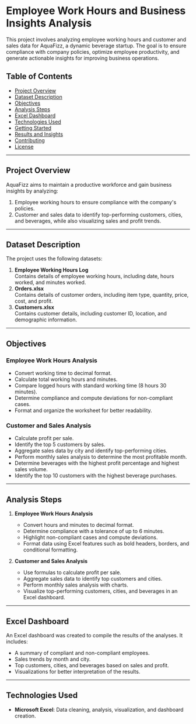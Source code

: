 # Employee Work Hours and Business Insights Analysis

This project involves analyzing employee working hours and customer and sales data for AquaFizz, a dynamic beverage startup. The goal is to ensure compliance with company policies, optimize employee productivity, and generate actionable insights for improving business operations.

## Table of Contents
- [Project Overview](#project-overview)
- [Dataset Description](#dataset-description)
- [Objectives](#objectives)
- [Analysis Steps](#analysis-steps)
- [Excel Dashboard](#excel-dashboard)
- [Technologies Used](#technologies-used)
- [Getting Started](#getting-started)
- [Results and Insights](#results-and-insights)
- [Contributing](#contributing)
- [License](#license)

---

## Project Overview
AquaFizz aims to maintain a productive workforce and gain business insights by analyzing:
1. Employee working hours to ensure compliance with the company's policies.
2. Customer and sales data to identify top-performing customers, cities, and beverages, while also visualizing sales and profit trends.

---

## Dataset Description
The project uses the following datasets:
1. **Employee Working Hours Log**  
   Contains details of employee working hours, including date, hours worked, and minutes worked.
2. **Orders.xlsx**  
   Contains details of customer orders, including item type, quantity, price, cost, and profit.
3. **Customers.xlsx**  
   Contains customer details, including customer ID, location, and demographic information.

---

## Objectives
### Employee Work Hours Analysis
- Convert working time to decimal format.
- Calculate total working hours and minutes.
- Compare logged hours with standard working time (8 hours 30 minutes).
- Determine compliance and compute deviations for non-compliant cases.
- Format and organize the worksheet for better readability.

### Customer and Sales Analysis
- Calculate profit per sale.
- Identify the top 5 customers by sales.
- Aggregate sales data by city and identify top-performing cities.
- Perform monthly sales analysis to determine the most profitable month.
- Determine beverages with the highest profit percentage and highest sales volume.
- Identify the top 10 customers with the highest beverage purchases.

---

## Analysis Steps
1. **Employee Work Hours Analysis**
   - Convert hours and minutes to decimal format.
   - Determine compliance with a tolerance of up to 6 minutes.
   - Highlight non-compliant cases and compute deviations.
   - Format data using Excel features such as bold headers, borders, and conditional formatting.

2. **Customer and Sales Analysis**
   - Use formulas to calculate profit per sale.
   - Aggregate sales data to identify top customers and cities.
   - Perform monthly sales analysis with charts.
   - Visualize top-performing customers, cities, and beverages in an Excel dashboard.

---

## Excel Dashboard
An Excel dashboard was created to compile the results of the analyses. It includes:
- A summary of compliant and non-compliant employees.
- Sales trends by month and city.
- Top customers, cities, and beverages based on sales and profit.
- Visualizations for better interpretation of the results.

---

## Technologies Used
- **Microsoft Excel**: Data cleaning, analysis, visualization, and dashboard creation.
